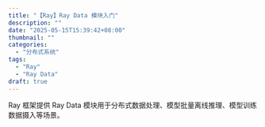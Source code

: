 ```yaml
---
title: "【Ray】Ray Data 模块入门"
description: ""
date: "2025-05-15T15:39:42+08:00"
thumbnail: ""
categories:
  - "分布式系统"
tags:
  - "Ray"
  - "Ray Data"
draft: true
---
```

Ray 框架提供 Ray Data 模块用于分布式数据处理、模型批量离线推理、模型训练数据摄入等场景。
<!--more-->
